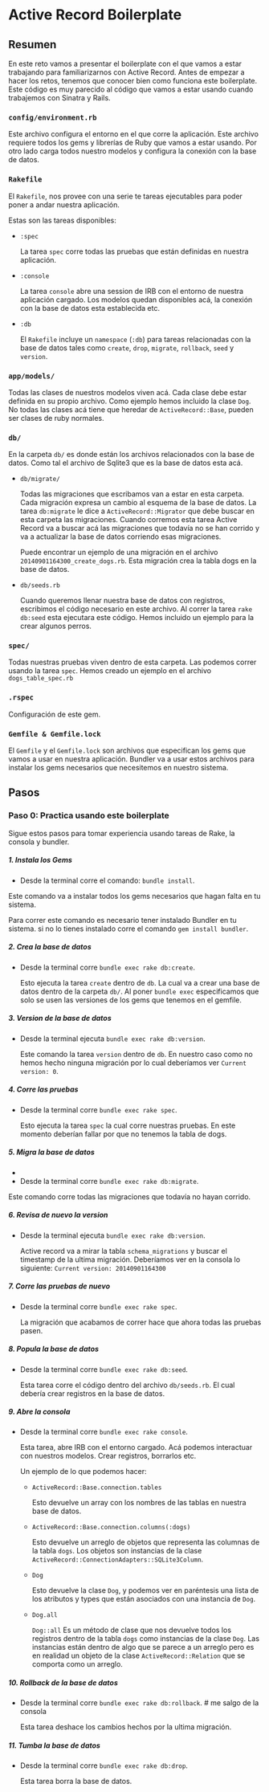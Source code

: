 # Active Record Boilerplate

## Resumen

En este reto vamos a presentar el boilerplate con el que vamos a estar trabajando para familiarizarnos con Active Record. Antes de empezar a hacer los retos, tenemos que conocer bien como funciona este boilerplate. Este código es muy parecido al código que vamos a estar usando cuando trabajemos con Sinatra y Rails.

### `config/environment.rb`

Este archivo configura el entorno en el que corre la aplicación. Este archivo requiere todos los gems y librerías de Ruby que  vamos a estar usando. Por otro lado carga todos nuestro modelos y configura la conexión con la base de datos.  

### `Rakefile`

El `Rakefile`, nos provee con una serie te tareas ejecutables para poder poner a andar nuestra aplicación.

Estas son las tareas disponibles:

- `:spec`

  La tarea `spec` corre todas las pruebas que están definidas en nuestra aplicación.

- `:console`

  La tarea `console` abre una session de IRB con el entorno de nuestra aplicación cargado. Los modelos quedan disponibles acá, la conexión con la base de datos esta establecida etc.

- `:db`

  El `Rakefile` incluye un `namespace` (`:db`) para tareas relacionadas con la base de datos tales como `create`, `drop`, `migrate`, `rollback`, `seed` y `version`.

### `app/models/`

Todas las clases de nuestros modelos viven acá. Cada clase debe estar definida en su propio archivo. Como ejemplo hemos incluido la clase `Dog`. No todas las clases acá tiene que heredar de `ActiveRecord::Base`, pueden ser clases de ruby normales.

### `db/`

En la carpeta `db/` es donde están los archivos relacionados con la base de datos. Como tal el archivo de Sqlite3 que es la base de datos esta acá.

- `db/migrate/`

  Todas las migraciones que escribamos van a estar en esta carpeta. Cada migración expresa un cambio al esquema de la base de datos. La tarea `db:migrate` le dice a `ActiveRecord::Migrator` que debe buscar en esta carpeta las migraciones. Cuando corremos esta tarea Active Record va a buscar acá las migraciones que todavía no se han corrido y va a actualizar la base de datos corriendo esas migraciones.

  Puede encontrar un ejemplo de una migración en el archivo `20140901164300_create_dogs.rb`. Esta migración crea la tabla dogs en la base de datos.

- `db/seeds.rb`

  Cuando queremos llenar nuestra base de datos con registros, escribimos el código necesario en este archivo. Al correr la tarea `rake db:seed` esta ejecutara este código. Hemos incluido un ejemplo para la crear algunos perros.

### `spec/`

Todas nuestras pruebas viven dentro de esta carpeta. Las podemos correr usando la tarea `spec`. Hemos creado un ejemplo en el archivo `dogs_table_spec.rb`

### `.rspec`

Configuración de este gem.

### `Gemfile & Gemfile.lock`

El `Gemfile` y el `Gemfile.lock` son archivos que especifican los gems que vamos a usar en nuestra aplicación. Bundler va a usar estos archivos para instalar los gems necesarios que necesitemos en nuestro sistema.

## Pasos

### Paso 0:  Practica usando este boilerplate

Sigue estos pasos para tomar experiencia usando tareas de Rake, la consola y bundler.

##### 1. Instala los Gems

-  Desde la terminal corre el comando: `bundle install`.

  Este comando va a instalar todos los gems necesarios que hagan falta en tu sistema.

  Para correr este comando es necesario tener instalado Bundler en tu sistema. si no lo tienes instalado corre el comando `gem install bundler`.

##### 2. Crea la base de datos

- Desde la terminal corre `bundle exec rake db:create`.

  Esto ejecuta la tarea `create` dentro de `db`. La cual va a crear una base de datos dentro de la carpeta `db/`. Al poner `bundle exec` especificamos que solo se usen las versiones de los gems que tenemos en el gemfile.

##### 3. Version de la base de datos

- Desde la terminal ejecuta `bundle exec rake db:version`.

  Este comando la tarea `version` dentro de `db`. En nuestro caso como no hemos hecho ninguna migración por lo cual deberíamos ver `Current version: 0`.

##### 4. Corre las pruebas

- Desde la terminal corre `bundle exec rake spec`.

  Esto ejecuta la tarea `spec` la cual corre nuestras pruebas. En este momento deberían fallar por que no tenemos la tabla de dogs.

##### 5. Migra la base de datos

-
-  Desde la terminal corre `bundle exec rake db:migrate`.

  Este comando corre todas las migraciones que todavía no hayan corrido.

##### 6. Revisa de nuevo la version

- Desde la terminal ejecuta `bundle exec rake db:version`.

  Active record va a mirar la tabla `schema_migrations` y buscar el timestamp de la ultima migración. Deberíamos ver en la consola lo siguiente: `Current version: 20140901164300`

##### 7. Corre las pruebas de nuevo

- Desde la terminal corre `bundle exec rake spec`.

  La migración que acabamos de correr hace que ahora todas las pruebas pasen.

##### 8. Popula la base de datos

- Desde la terminal corre `bundle exec rake db:seed`.

  Esta tarea corre el código dentro del archivo `db/seeds.rb`. El cual debería crear registros en la base de datos.

##### 9. Abre la consola

- Desde la terminal corre `bundle exec rake console`.

  Esta tarea, abre IRB con el entorno cargado. Acá podemos interactuar con nuestros modelos. Crear registros, borrarlos etc.

  Un ejemplo de lo que podemos hacer:

  -  `ActiveRecord::Base.connection.tables`

      Esto devuelve un array con los nombres de las tablas en nuestra base de datos.

  -  `ActiveRecord::Base.connection.columns(:dogs)`

      Esto devuelve un arreglo de objetos que representa las columnas de la tabla `dogs`. Los objetos son instancias de la clase `ActiveRecord::ConnectionAdapters::SQLite3Column`.

  -  `Dog`

      Esto devuelve la clase `Dog`, y podemos ver en paréntesis una lista de los atributos y types que están asociados con una instancia de `Dog`.

  - `Dog.all`

      `Dog::all` Es un método de clase que nos devuelve todos los registros dentro de la tabla `dogs` como instancias de la clase `Dog`. Las instancias están dentro de algo que se parece a un arreglo pero es en realidad un objeto de la clase `ActiveRecord::Relation` que se comporta como un arreglo.


##### 10. Rollback de la base de datos

- Desde la terminal corre `bundle exec rake db:rollback`. # me salgo de la consola

  Esta tarea deshace los cambios hechos por la ultima migración.

##### 11. Tumba la base de datos

- Desde la terminal corre  `bundle exec rake db:drop`.

  Esta tarea borra la base de datos.
